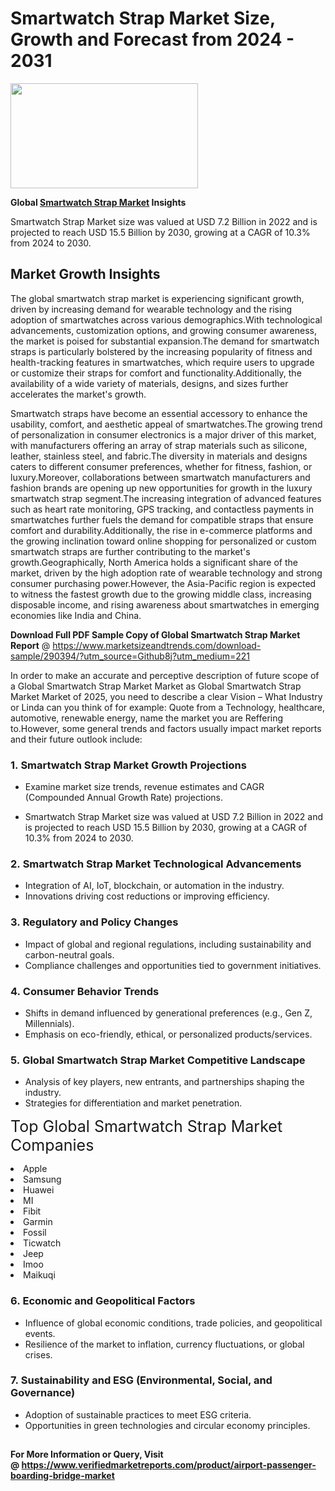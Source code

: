 <H1>Smartwatch Strap Market Size, Growth and Forecast from 2024 - 2031</H1><img class="aligncenter size-medium wp-image-584254" src="https://thirdeyenews.in/wp-content/uploads/2024/09/Global-Market-Research-300x168.jpeg" alt="" width="300" height="168" /><p><strong>Global&nbsp;<a href="https://www.marketsizeandtrends.com/download-sample/290394/?utm_source=Github8j?utm_medium=221">Smartwatch Strap Market</a> Insights</strong></p><p>Smartwatch Strap Market size was valued at USD 7.2 Billion in 2022 and is projected to reach USD 15.5 Billion by 2030, growing at a CAGR of 10.3% from 2024 to 2030.</p><p><h2>Market Growth Insights</h2> <p>The global smartwatch strap market is experiencing significant growth, driven by increasing demand for wearable technology and the rising adoption of smartwatches across various demographics.With technological advancements, customization options, and growing consumer awareness, the market is poised for substantial expansion.The demand for smartwatch straps is particularly bolstered by the increasing popularity of fitness and health-tracking features in smartwatches, which require users to upgrade or customize their straps for comfort and functionality.Additionally, the availability of a wide variety of materials, designs, and sizes further accelerates the market's growth.</p> <p>Smartwatch straps have become an essential accessory to enhance the usability, comfort, and aesthetic appeal of smartwatches.The growing trend of personalization in consumer electronics is a major driver of this market, with manufacturers offering an array of strap materials such as silicone, leather, stainless steel, and fabric.The diversity in materials and designs caters to different consumer preferences, whether for fitness, fashion, or luxury.Moreover, collaborations between smartwatch manufacturers and fashion brands are opening up new opportunities for growth in the luxury smartwatch strap segment.The increasing integration of advanced features such as heart rate monitoring, GPS tracking, and contactless payments in smartwatches further fuels the demand for compatible straps that ensure comfort and durability.Additionally, the rise in e-commerce platforms and the growing inclination toward online shopping for personalized or custom smartwatch straps are further contributing to the market's growth.Geographically, North America holds a significant share of the market, driven by the high adoption rate of wearable technology and strong consumer purchasing power.However, the Asia-Pacific region is expected to witness the fastest growth due to the growing middle class, increasing disposable income, and rising awareness about smartwatches in emerging economies like India and China.</p> <p><span class=""><strong>Download Full PDF Sample Copy of Global Smartwatch Strap Market Report</strong> @ <a href="https://www.marketsizeandtrends.com/download-sample/290394/?utm_source=Github8j?utm_medium=221" target="_blank">https://www.marketsizeandtrends.com/download-sample/290394/?utm_source=Github8j?utm_medium=221</a></span></p><p>In order to make an accurate and perceptive description of future scope of a Global&nbsp;Smartwatch Strap Market Market as Global&nbsp;Smartwatch Strap Market Market of 2025, you need to describe a clear Vision &ndash; What Industry or Linda can you think of for example: Quote from a Technology, healthcare, automotive, renewable energy, name the market you are Reffering to.However, some general trends and factors usually impact market reports and their future outlook include:</p><h3>1.&nbsp;<strong>Smartwatch Strap Market Growth Projections</strong></h3><ul><li>Examine market size trends, revenue estimates and CAGR (Compounded Annual Growth Rate) projections.</li><li><p>Smartwatch Strap Market size was valued at USD 7.2 Billion in 2022 and is projected to reach USD 15.5 Billion by 2030, growing at a CAGR of 10.3% from 2024 to 2030.</p></li></ul><h3>2.&nbsp;<strong>Smartwatch Strap Market Technological Advancements</strong></h3><ul><li>Integration of AI, IoT, blockchain, or automation in the industry.</li><li>Innovations driving cost reductions or improving efficiency.</li></ul><h3>3.&nbsp;<strong>Regulatory and Policy Changes</strong></h3><ul><li>Impact of global and regional regulations, including sustainability and carbon-neutral goals.</li><li>Compliance challenges and opportunities tied to government initiatives.</li></ul><h3>4.&nbsp;<strong>Consumer Behavior Trends</strong></h3><ul><li>Shifts in demand influenced by generational preferences (e.g., Gen Z, Millennials).</li><li>Emphasis on eco-friendly, ethical, or personalized products/services.</li></ul><h3>5.&nbsp;<strong>Global Smartwatch Strap Market Competitive Landscape</strong></h3><ul><li>Analysis of key players, new entrants, and partnerships shaping the industry.</li><li>Strategies for differentiation and market penetration.</li></ul><p data-pm-slice="1 1 []"><span style="color: inherit; font-family: inherit; font-size: 25px;">Top Global Smartwatch Strap Market Companies</span></p><div class="" data-test-id=""><p><li>Apple</li><li> Samsung</li><li> Huawei</li><li> MI</li><li> Fibit</li><li> Garmin</li><li> Fossil</li><li> Ticwatch</li><li> Jeep</li><li> Imoo</li><li> Maikuqi</li></p></div><h3>6.&nbsp;<strong>Economic and Geopolitical Factors</strong></h3><ul><li>Influence of global economic conditions, trade policies, and geopolitical events.</li><li>Resilience of the market to inflation, currency fluctuations, or global crises.</li></ul><h3>7.&nbsp;<strong>Sustainability and ESG (Environmental, Social, and Governance)</strong></h3><ul><li>Adoption of sustainable practices to meet ESG criteria.</li><li>Opportunities in green technologies and circular economy principles.</li></ul><h2><strong style="font-size: 14px;">For More Information or Query, Visit @&nbsp;</strong><a style="background-color: #ffffff; font-size: 14px;" href="https://www.marketsizeandtrends.com/report/smartwatch-strap-market/" target="_blank">https://www.verifiedmarketreports.com/product/airport-passenger-boarding-bridge-market</a></h2>